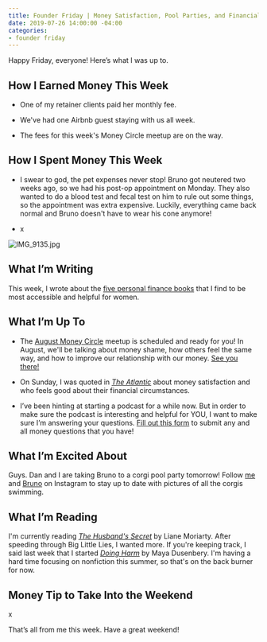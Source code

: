 ```yaml
---
title: Founder Friday | Money Satisfaction, Pool Parties, and Financial Advice
date: 2019-07-26 14:00:00 -04:00
categories:
- founder friday
---
```


Happy Friday, everyone! Here’s what I was up to.

## **How I Earned Money This Week**

* One of my retainer clients paid her monthly fee.

* We've had one Airbnb guest staying with us all week. 

* The fees for this week's Money Circle meetup are on the way.

## **How I Spent Money This Week**

* I swear to god, the pet expenses never stop! Bruno got neutered two weeks ago, so we had his post-op appointment on Monday. They also wanted to do a blood test and fecal test on him to rule out some things, so the appointment was extra expensive. Luckily, everything came back normal and Bruno doesn't have to wear his cone anymore!

* x

![IMG_9135.jpg](/uploads/IMG_9135.jpg)

## **What I’m Writing**

This week, I wrote about the [five personal finance books](https://www.maggiegermano.com/blog/5-books-that-make-personal-finance-more-accessible/) that I find to be most accessible and helpful for women. 

## **What I’m Up To**

* The [August Money Circle](https://www.eventbrite.com/e/money-circle-dealing-with-money-shame-tickets-66476917249) meetup is scheduled and ready for you! In August, we'll be talking about money shame, how others feel the same way, and how to improve our relationship with our money. [See you there!](https://www.eventbrite.com/e/money-circle-dealing-with-money-shame-tickets-66476917249)

* On Sunday, I was quoted in *[The Atlantic](https://www.theatlantic.com/family/archive/2019/07/who-feels-rich/594439/)* about money satisfaction and who feels good about their financial circumstances. 

* I’ve been hinting at starting a podcast for a while now. But in order to make sure the podcast is interesting and helpful for YOU, I want to make sure I’m answering your questions. [Fill out this form](https://docs.google.com/forms/d/e/1FAIpQLSf75z5itnYO-XOLStoqY5FXwuf8YI37ye5OD21Wv7tBGAqIVQ/viewform?usp=sf_link) to submit any and all money questions that you have!

## **What I’m Excited About**

Guys. Dan and I are taking Bruno to a corgi pool party tomorrow! Follow [me](http://www.instagram.com/maggiegermano) and [Bruno](http://www.instagram.com/bruno.the.corg) on Instagram to stay up to date with pictures of all the corgis swimming. 

## **What I’m Reading**

I'm currently reading *[The Husband's Secret](https://www.goodreads.com/book/show/17802724-the-husband-s-secret)* by Liane Moriarty. After speeding through Big Little Lies, I wanted more. If you're keeping track, I said last week that I started *[Doing Harm](https://www.goodreads.com/book/show/30653955-doing-harm?from_search=true)* by Maya Dusenbery. I'm having a hard time focusing on nonfiction this summer, so that's on the back burner for now. 

## **Money Tip to Take Into the Weekend**

x

That’s all from me this week. Have a great weekend!